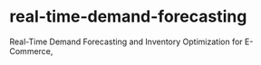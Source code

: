 # real-time-demand-forecasting
Real-Time Demand Forecasting and Inventory Optimization for E-Commerce,
